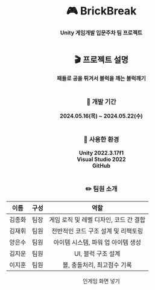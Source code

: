 <div align = "center">
  
  # :video_game: BrickBreak
  __Unity 게임개발 입문주차 팀 프로젝트__ <br><br>
  
## :clapper: 프로젝트 설명
__패들로 공을 튀겨서 블럭을 깨는 블럭깨기__ <br><br>
### :calendar: 개발 기간
__2024.05.16(목) ~ 2024.05.22(수)__ <br><br>
### :mag_right: 사용한 환경
__Unity 2022.3.17f1<br>
Visual Studio 2022<br>
GitHub__ <br><br>

### :pencil2: 팀원 소개
|이름|구성|역할|
|:------:|:------:|:------:|
|김종화|팀장|게임 로직 및 레벨 디자인, 코드 간 결합|
|김재휘|팀원|전반적인 코드 구조 설계 및 리팩토링|
|양은수|팀원|아이템 시스템, 파워 업 아이템 생성|
|김지운|팀원|UI, 블럭 구조 설계|
|이지훈|팀원|볼, 충돌처리, 최고점수 기록|

 인게임 화면 넣기
